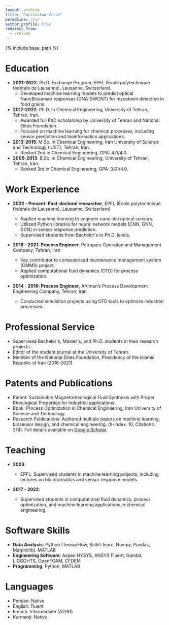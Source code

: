 ```yaml
---
layout: archive
title: "Curriculum Vitae"
permalink: /cv/
author_profile: true
redirect_from:
  - /resume
---
```


{% include base_path %}

Education
======
* **2021-2022**: Ph.D. Exchange Program, EPFL (École polytechnique fédérale de Lausanne), Lausanne, Switzerland.
  * Developed machine learning models to predict optical NanoBiosensor responses (DNA-SWCNT) for mycotoxin detection in food grains.
* **2017-2022**: Ph.D. in Chemical Engineering, University of Tehran, Tehran, Iran.
  * Awarded full PhD scholarship by University of Tehran and National Elites Foundation.
  * Focused on machine learning for chemical processes, including sensor prediction and bioinformatics applications.
* **2013-2015**: M.Sc. in Chemical Engineering, Iran University of Science and Technology (IUST), Tehran, Iran.
  * Ranked 2nd in Chemical Engineering, GPA: 4.0/4.0.
* **2009-2013**: B.Sc. in Chemical Engineering, University of Tehran, Tehran, Iran.
  * Ranked 3rd in Chemical Engineering, GPA: 3.81/4.0.

Work Experience
======

* **2022 - Present: Post-doctoral researcher**, EPFL (École polytechnique fédérale de Lausanne), Lausanne, Switzerland
  * Applied machine learning to engineer nano-bio optical sensors.
  * Utilized Python libraries for neural network models (CNN, GNN, GCN) in sensor response prediction.
  * Supervised students from Bachelor's to Ph.D. levels.
  
* **2016 - 2021: Process Engineer**, Petropars Operation and Management Company, Tehran, Iran
  * Key contributor to computerized maintenance management system (CMMS) project.
  * Applied computational fluid dynamics (CFD) for process optimization.

* **2014 - 2016: Process Engineer**, Artiman’s Process Development Engineering Company, Tehran, Iran
  * Conducted simulation projects using CFD tools to optimize industrial processes.

Professional Service
======
* Supervised Bachelor's, Master's, and Ph.D. students in their research projects.
* Editor of the student journal at the University of Tehran.
* Member of the National Elites Foundation, Presidency of the Islamic Republic of Iran (2016-2021).

Patents and Publications
======
* Patent: Sustainable Magnetorheological Fluid Synthesis with Proper Rheological Properties for industrial applications.
* Book: Process Optimization in Chemical Engineering, Iran University of Science and Technology.
* Research Publications: Authored multiple papers on machine learning, biosensor design, and chemical engineering. (h-index: 10, Citations: 314). Full details available on [Google Scholar](https://scholar.google.co.in/citations?user=gk2vj4YAAAAJ&hl=en).

Teaching
======
* **2023**:
  * EPFL: Supervised students in machine learning projects, including lectures on bioinformatics and sensor response models.
  
* **2017 - 2022**:
  * Supervised students in computational fluid dynamics, process optimization, and machine learning applications in chemical engineering.

Software Skills
======
* **Data Analysis**: Python (TensorFlow, Scikit-learn, Numpy, Pandas, Matplotlib), MATLAB
* **Engineering Software**: Aspen HYSYS, ANSYS Fluent, Gambit, LIGGGHTS, OpenFOAM, CFDEM
* **Programming**: Python, MATLAB

Languages
======
* Persian: Native
* English: Fluent
* French: Intermediate (A2/B1)
* Kurmanji: Native

